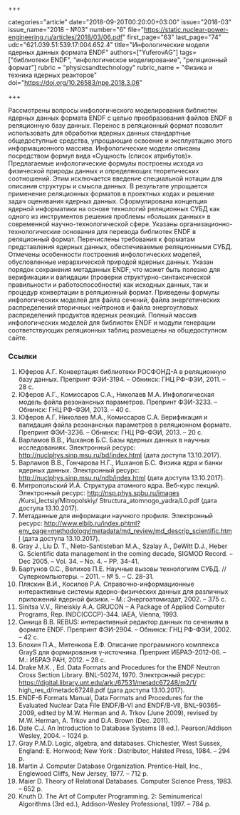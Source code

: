 +++

categories="article"
date="2018-09-20T00:20:00+03:00"
issue="2018-03"
issue_name="2018 - №03"
number="6"
file="https://static.nuclear-power-engineering.ru/articles/2018/03/06.pdf"
first_page="63"
last_page="74"
udc="621.039.51:539.17:004.652.4"
title="Инфологические модели ядерных данных формата ENDF"
authors=["YuferovAG"]
tags=["библиотеки ENDF", "инфологическое моделирование", "реляционный формат"]
rubric = "physicsandtechnology"
rubric_name = "Физика и техника ядерных реакторов"
doi="https://doi.org/10.26583/npe.2018.3.06"

+++

Рассмотрены вопросы инфологического моделирования библиотек ядерных данных формата ENDF с целью преобразования файлов ENDF в реляционную базу данных. Перенос в реляционный формат позволит использовать для обработки ядерных данных стандартные общедоступные средства, упрощающие освоение и эксплуатацию этого информационного массива. Инфологические модели описаны посредством формул вида «Сущность (список атрибутов)». Предлагаемые инфологические формулы построены исходя из физической природы данных и определяющих теоретических соотношений. Этим исключается введение специальной нотации для описания структуры и смысла данных. В результате упрощается применение реляционных форматов в проектных кодах и решение задач оценивания ядерных данных. Сформулирована концепция ядерной информатики на основе технологий реляционных СУБД как одного из инструментов решения проблемы «больших данных» в современной научно-технологической сфере. Указаны организационно-технологические основания для перевода библиотек ENDF в реляционный формат. Перечислены требования к форматам представления ядерных данных, обеспечиваемые реляционными СУБД. Отмечены особенности построения инфологических моделей, обусловленные иерархической природой ядерных данных. Указан порядок сохранения метаданных ENDF, что может быть полезно для верификации и валидации (проверки структурно-синтаксической правильности и работоспособности) как исходных данных, так и процедур конвертации в реляционный формат. Приведены формулы инфологических моделей для файла сечений, файла энергетических распределений вторичных нейтронов и файла энергоугловых распределений продуктов ядерных реакций. Полный массив инфологических моделей для библиотек ENDF и модули генерации соответствующих реляционных таблиц размещены на общедоступном сайте.

### Ссылки

1. Юферов А.Г. Конвертация библиотеки РОСФОНД-А в реляционную базу данных. Препринт ФЭИ-3194. – Обнинск: ГНЦ РФ-ФЭИ, 2011. – 28 с.
2. Юферов А.Г., Комиссаров С.А., Николаев М.А. Инфологическая модель файла резонансных параметров. Препринт ФЭИ-3233. – Обнинск: ГНЦ РФ-ФЭИ, 2013. – 40 с.
3. Юферов А.Г. Николаев М.А., Комиссаров С.А. Верификация и валидация файла резонансных параметров в реляционном формате. Препринт ФЭИ-3236. – Обнинск: ГНЦ РФ-ФЭИ, 2013. – 20 с.
4. Варламов В.В., Ишханов Б.С. Базы ядерных данных в научных исследованиях. Электронный ресурс: http://nuclphys.sinp.msu.ru/bd/index.html (дата доступа 13.10.2017).
5. Варламов В.В., Гончарова Н.Г., Ишханов Б.С. Физика ядра и банки ядерных данных. Электронный ресурс: http://nuclphys.sinp.msu.ru/ndb/index.html (дата доступа 13.10.2017).
6. Митропольский И.А. Структура атомного ядра. Веб-курс лекций. Электронный ресурс: http://nsp.phys.spbu.ru/images /Kursi_lectsiy/Mitropolskiy/ Structura_atomnogo_yadra/L0.pdf (дата доступа 13.10.2017).
7. Метаданные для информации научного профиля. Электронный ресурс: http://www.elbib.ru/index.phtml?env_page=methodology/metadata/md_review/md_descrip_scientific.html (дата доступа 13.10.2017).
8. Gray J., Liu D. T., Nieto-Santisteban M.A., Szalay A., DeWitt D.J., Heber G. Scientific data management in the coming decade, SIGMOD Record. – Dec 2005. – Vol. 34. – No. 4. – PP. 34-41.
9. Бартунов О.С., Велихов П.Е. Научные вызовы технологиям СУБД. // Суперкомпьютеры. – 2011. – № 5. – С. 28-31.
10. Пляскин В.И., Косилов Р.А. Справочно-информационные интерактивные системы ядерно-физических данных для различных приложений ядерной физики. – М.: Энергоатомиздат, 2002. – 375 с.
11. Sinitsa V.V., Rineiskiy A.A. GRUCON – A Package of Applied Computer Programs, Rep. INDC(CCCP)-344. IAEA, Vienna, 1993.
12. Синица В.В. REBUS: интерактивный редактор данных по сечениям в формате ENDF. Препринт ФЭИ-2904. – Обнинск: ГНЦ РФ-ФЭИ, 2002. – 42 с.
13. Блохин П.А., Митенкова Е.Ф. Описание программного комплекса GrayS для формирования γ-источника. Препринт ИБРАЭ-2012-06. – М.: ИБРАЭ РАН, 2012. – 28 с.
14. Drake M.K. , Ed. Data Formats and Procedures for the ENDF Neutron Cross Section Library. BNL-50274, 1970. Электронный ресурс: https://digital.library.unt.edu/ark:/67531/metadc67248/m2/1/ high_res_d/metadc67248.pdf (дата доступа 13.10.2017).
15. ENDF-6 Formats Manual, Data Formats and Procedures for the Evaluated Nuclear Data File ENDF/B-VI and ENDF/B-VII, BNL-90365-2009, edited by M.W. Herman and A. Trkov (June 2009), revised by M.W. Herman, A. Trkov and D.A. Brown (Dec. 2011).
16. Datе C.J. An Introduction to Database Systems (8 ed.). Pearson/Addison Wesley, 2004. – 1024 p.
17. Gray P.M.D. Logic, algebra, and databases. Chichester, West Sussex, England: E. Horwood; New York : Distributor, Halsted Press, 1984. – 294 p.
18. Martin J. Computer Database Organization. Prentice-Hall, Inc., Englewood Cliffs, New Jersey, 1977. – 712 p.
19. Maier D. Theory of Relational Databases. Computer Science Press, 1983. – 652 p.
20. Knuth D. The Art of Computer Programming. 2: Seminumerical Algorithms (3rd ed.), Addison-Wesley Professional, 1997. – 784 p.